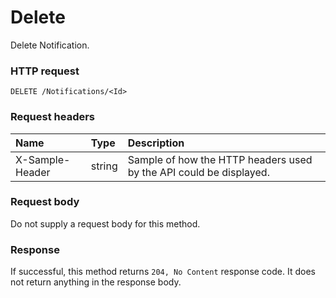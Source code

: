 # Delete

Delete Notification.
### HTTP request
```http
DELETE /Notifications/<Id>

```
### Request headers
| Name       | Type | Description|
|:---------------|:--------|:----------|
| X-Sample-Header  | string  | Sample of how the HTTP headers used by the API could be displayed.|

### Request body
Do not supply a request body for this method.


### Response
If successful, this method returns `204, No Content` response code. It does not return anything in the response body.


<!-- uuid: 6aff6298-aebd-4630-bcfb-708e18bf80b4
2015-10-09 18:21:33 UTC -->